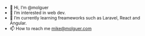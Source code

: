 - 👋 Hi, I’m @molguer
- 👀 I’m interested in web dev.
- 🌱 I’m currently learning freameworks such as Laravel, React and Angular.
- 📫 How to reach me mike@molguer.com

<!---
molguer/molguer is a ✨ special ✨ repository because its `README.md` (this file) appears on your GitHub profile.
You can click the Preview link to take a look at your changes.
--->
